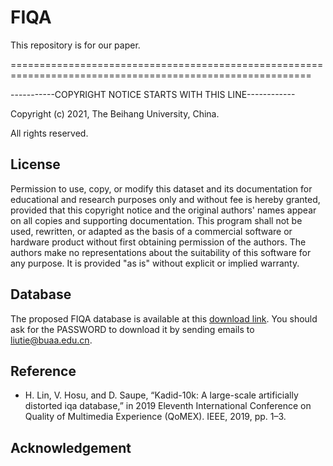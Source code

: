 # FIQA
This repository is for our paper.

==========================================================================================================

-----------COPYRIGHT NOTICE STARTS WITH THIS LINE------------

Copyright (c) 2021, The Beihang University, China.

All rights reserved.

## License

Permission to use, copy, or modify this dataset and its documentation
for educational and research purposes only and without fee is hereby
granted, provided that this copyright notice and the original authors'
names appear on all copies and supporting documentation. This program
shall not be used, rewritten, or adapted as the basis of a commercial
software or hardware product without first obtaining permission of the
authors. The authors make no representations about the suitability of
this software for any purpose. It is provided "as is" without explicit
or implied warranty.


## Database
The proposed FIQA database is available at this [download link](https://docs.google.com). You should ask for the PASSWORD to download it by sending emails to liutie@buaa.edu.cn.



## Reference

- H. Lin, V. Hosu, and D. Saupe, “Kadid-10k: A large-scale artificially distorted iqa database,” in 2019 Eleventh International Conference on Quality of Multimedia Experience (QoMEX). IEEE, 2019, pp. 1–3.

## Acknowledgement


